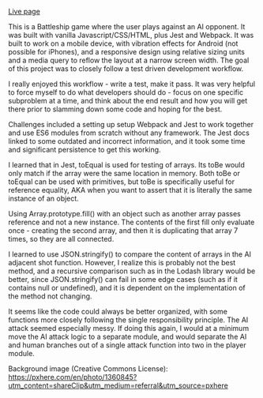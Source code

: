 <a href='https://pete-fowler.github.io/battleship/'>Live page</a>

This is a Battleship game where the user plays against an AI opponent. It was built with vanilla Javascript/CSS/HTML, plus Jest and Webpack. It was built to work on a mobile device, with vibration effects for Android (not possible for iPhones), and a responsive design using relative sizing units and a media query to reflow the layout at a narrow screen width. The goal of this project was to closely follow a test driven development workflow.

I really enjoyed this workflow - write a test, make it pass. It was very helpful to force myself to do what developers should do - focus on one specific subproblem at a time, and think about the end result and how you will get there prior to slamming down some code and hoping for the best.

Challenges included a setting up setup Webpack and Jest to work together and use ES6 modules from scratch without any framework. The Jest docs linked to some outdated and incorrect information, and it took some time and significant persistence to get this working. 

I learned that in Jest, toEqual is used for testing of arrays. Its toBe would only match if the array were the same location in memory. Both toBe or toEqual can be used with primitives, but toBe is specifically useful for reference equality, AKA when you want to assert that it is literally the same instance of an object.

Using Array.prototype.fill() with an object such as another array passes reference and not a new instance. The contents of the first fill only evaluate once - creating the second array, and then it is duplicating that array 7 times, so they are all connected.

I learned to use JSON.stringify() to compare the content of arrays in the AI adjacent shot function. However, I realize this is probably not the best method, and a recursive comparison such as in the Lodash library would be better, since JSON.stringify() can fail in some edge cases (such as if it contains null or undefined), and it is dependent on the implementation of the method not changing.

It seems like the code could always be better organized, with some functions more closely following the single responsibility principle. The AI attack seemed especially messy. If doing this again, I would at a minimum move the AI attack logic to a separate module, and would separate the AI and human branches out of a single attack function into two in the player module. 

Background image (Creative Commons License): https://pxhere.com/en/photo/1360845?utm_content=shareClip&utm_medium=referral&utm_source=pxhere
